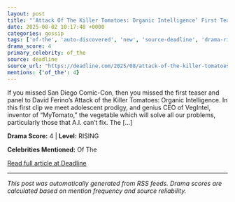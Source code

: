 ```yaml
---
layout: post
title: "‘Attack Of The Killer Tomatoes: Organic Intelligence’ First Teaser: What The World Needs Now Is A “My Tomato”"
date: 2025-08-02 10:17:48 +0000
categories: gossip
tags: ['of-the', 'auto-discovered', 'new', 'source-deadline', 'drama-rising']
drama_score: 4
primary_celebrity: of_the
source: deadline
source_url: "https://deadline.com/2025/08/attack-of-the-killer-tomatoes-organic-intelligence-teaser-1236477093/"
mentions: {'of_the': 4}
---
```


If you missed San Diego Comic-Con, then you missed the first teaser and panel to David Ferino&#8217;s Attack of the Killer Tomatoes: Organic Intelligence. In this first clip we meet adolescent prodigy, and genius CEO of VegIntel, inventor of &#8220;MyTomato,&#8221; the vegetable which will solve all our problems, particularly those that A.I. can&#8217;t fix. The [&#8230;]

**Drama Score:** 4 | **Level:** RISING

**Celebrities Mentioned:** Of The

[Read full article at Deadline](https://deadline.com/2025/08/attack-of-the-killer-tomatoes-organic-intelligence-teaser-1236477093/)

---
*This post was automatically generated from RSS feeds. Drama scores are calculated based on mention frequency and source reliability.*
